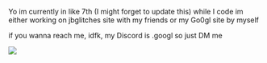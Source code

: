 Yo im currently in like 7th (I might forget to update this)
while I code im either working on jbglitches site with my friends
or my Go0gl site by myself

if you wanna reach me, idfk, my Discord is .googl so just DM me

![](https://komarev.com/ghpvc/?username=Go0gl)
